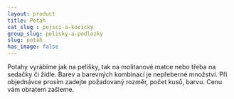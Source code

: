 ```yaml
---
layout: product
title: Potah
cat_slug : pejsci-a-kocicky
group_slug: pelisky-a-podlozky
slug: potah
has_image: false
---
```


Potahy vyrábíme jak na pelíšky, tak na molitanové matce nebo třeba na sedačky či židle. Barev a barevných kombinací je nepřeberné množství. Při objednávce prosím zadejte požadovaný rozměr, počet kusů, barvu. Cenu vám obratem zašleme.

